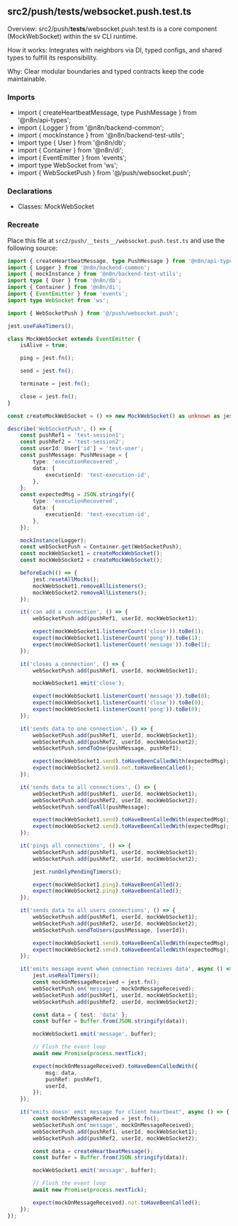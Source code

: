 ## src2/push/__tests__/websocket.push.test.ts

Overview: src2/push/__tests__/websocket.push.test.ts is a core component (MockWebSocket) within the sv CLI runtime.

How it works: Integrates with neighbors via DI, typed configs, and shared types to fulfill its responsibility.

Why: Clear modular boundaries and typed contracts keep the code maintainable.

### Imports

- import { createHeartbeatMessage, type PushMessage } from '@n8n/api-types';
- import { Logger } from '@n8n/backend-common';
- import { mockInstance } from '@n8n/backend-test-utils';
- import type { User } from '@n8n/db';
- import { Container } from '@n8n/di';
- import { EventEmitter } from 'events';
- import type WebSocket from 'ws';
- import { WebSocketPush } from '@/push/websocket.push';

### Declarations

- Classes: MockWebSocket

### Recreate

Place this file at `src2/push/__tests__/websocket.push.test.ts` and use the following source:

```ts
import { createHeartbeatMessage, type PushMessage } from '@n8n/api-types';
import { Logger } from '@n8n/backend-common';
import { mockInstance } from '@n8n/backend-test-utils';
import type { User } from '@n8n/db';
import { Container } from '@n8n/di';
import { EventEmitter } from 'events';
import type WebSocket from 'ws';

import { WebSocketPush } from '@/push/websocket.push';

jest.useFakeTimers();

class MockWebSocket extends EventEmitter {
	isAlive = true;

	ping = jest.fn();

	send = jest.fn();

	terminate = jest.fn();

	close = jest.fn();
}

const createMockWebSocket = () => new MockWebSocket() as unknown as jest.Mocked<WebSocket>;

describe('WebSocketPush', () => {
	const pushRef1 = 'test-session1';
	const pushRef2 = 'test-session2';
	const userId: User['id'] = 'test-user';
	const pushMessage: PushMessage = {
		type: 'executionRecovered',
		data: {
			executionId: 'test-execution-id',
		},
	};
	const expectedMsg = JSON.stringify({
		type: 'executionRecovered',
		data: {
			executionId: 'test-execution-id',
		},
	});

	mockInstance(Logger);
	const webSocketPush = Container.get(WebSocketPush);
	const mockWebSocket1 = createMockWebSocket();
	const mockWebSocket2 = createMockWebSocket();

	beforeEach(() => {
		jest.resetAllMocks();
		mockWebSocket1.removeAllListeners();
		mockWebSocket2.removeAllListeners();
	});

	it('can add a connection', () => {
		webSocketPush.add(pushRef1, userId, mockWebSocket1);

		expect(mockWebSocket1.listenerCount('close')).toBe(1);
		expect(mockWebSocket1.listenerCount('pong')).toBe(1);
		expect(mockWebSocket1.listenerCount('message')).toBe(1);
	});

	it('closes a connection', () => {
		webSocketPush.add(pushRef1, userId, mockWebSocket1);

		mockWebSocket1.emit('close');

		expect(mockWebSocket1.listenerCount('message')).toBe(0);
		expect(mockWebSocket1.listenerCount('close')).toBe(0);
		expect(mockWebSocket1.listenerCount('pong')).toBe(0);
	});

	it('sends data to one connection', () => {
		webSocketPush.add(pushRef1, userId, mockWebSocket1);
		webSocketPush.add(pushRef2, userId, mockWebSocket2);
		webSocketPush.sendToOne(pushMessage, pushRef1);

		expect(mockWebSocket1.send).toHaveBeenCalledWith(expectedMsg);
		expect(mockWebSocket2.send).not.toHaveBeenCalled();
	});

	it('sends data to all connections', () => {
		webSocketPush.add(pushRef1, userId, mockWebSocket1);
		webSocketPush.add(pushRef2, userId, mockWebSocket2);
		webSocketPush.sendToAll(pushMessage);

		expect(mockWebSocket1.send).toHaveBeenCalledWith(expectedMsg);
		expect(mockWebSocket2.send).toHaveBeenCalledWith(expectedMsg);
	});

	it('pings all connections', () => {
		webSocketPush.add(pushRef1, userId, mockWebSocket1);
		webSocketPush.add(pushRef2, userId, mockWebSocket2);

		jest.runOnlyPendingTimers();

		expect(mockWebSocket1.ping).toHaveBeenCalled();
		expect(mockWebSocket2.ping).toHaveBeenCalled();
	});

	it('sends data to all users connections', () => {
		webSocketPush.add(pushRef1, userId, mockWebSocket1);
		webSocketPush.add(pushRef2, userId, mockWebSocket2);
		webSocketPush.sendToUsers(pushMessage, [userId]);

		expect(mockWebSocket1.send).toHaveBeenCalledWith(expectedMsg);
		expect(mockWebSocket2.send).toHaveBeenCalledWith(expectedMsg);
	});

	it('emits message event when connection receives data', async () => {
		jest.useRealTimers();
		const mockOnMessageReceived = jest.fn();
		webSocketPush.on('message', mockOnMessageReceived);
		webSocketPush.add(pushRef1, userId, mockWebSocket1);
		webSocketPush.add(pushRef2, userId, mockWebSocket2);

		const data = { test: 'data' };
		const buffer = Buffer.from(JSON.stringify(data));

		mockWebSocket1.emit('message', buffer);

		// Flush the event loop
		await new Promise(process.nextTick);

		expect(mockOnMessageReceived).toHaveBeenCalledWith({
			msg: data,
			pushRef: pushRef1,
			userId,
		});
	});

	it("emits doesn' emit message for client heartbeat", async () => {
		const mockOnMessageReceived = jest.fn();
		webSocketPush.on('message', mockOnMessageReceived);
		webSocketPush.add(pushRef1, userId, mockWebSocket1);
		webSocketPush.add(pushRef2, userId, mockWebSocket2);

		const data = createHeartbeatMessage();
		const buffer = Buffer.from(JSON.stringify(data));

		mockWebSocket1.emit('message', buffer);

		// Flush the event loop
		await new Promise(process.nextTick);

		expect(mockOnMessageReceived).not.toHaveBeenCalled();
	});
});

```

